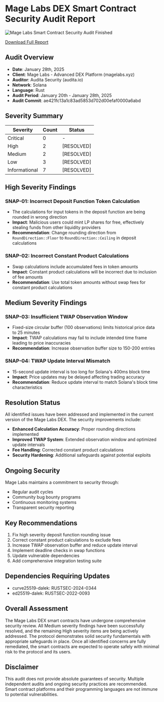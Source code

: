 # Mage Labs DEX Smart Contract Security Audit Report



![Mage Labs Smart Contract Security Audit Finished](/assets/audit-finished.jpg)

<style>
  .lp-container {
    display: flex;
    flex-wrap: wrap;
    gap: 20px;
    align-items: flex-start;
    margin: 20px 0;
  }
  .lp-content {
    flex: 1;
    min-width: 300px;
  }
  .lp-image {
    flex: 1;
    min-width: 250px;
  }
  .lp-image img {
    width: 80%;
    height: auto;
    display: block;
    margin: 0 auto;
  }
  @media (max-width: 768px) {
    .lp-content, .lp-image {
      flex: 100%;
    }
  }
</style>

[Download Full Report](https://github.com/AuditaSecurity/Public-Reports/blob/main/SnapperDEX_SecurityAudit_January2025.pdf)

## Audit Overview
- **Date**: January 28th, 2025
- **Client**: Mage Labs - Advanced DEX Platform (magelabs.xyz)
- **Auditor**: Audita Security (audita.io)
- **Network**: Solana
- **Language**: Rust
- **Audit Period**: January 20th - January 28th, 2025
- **Audit Commit**: ae421fc13a1c83ad5853d702d00efaf0000a6abd

## Severity Summary
| Severity | Count | Status |
|----------|--------|--------------|
| Critical | 0 | - |
| High | 2 | [RESOLVED] |
| Medium | 2 | [RESOLVED] |
| Low | 3 | [RESOLVED] |
| Informational | 7 | [RESOLVED] |

## High Severity Findings

### SNAP-01: Incorrect Deposit Function Token Calculation
- The calculations for input tokens in the deposit function are being rounded in wrong direction
- **Impact**: Malicious users could mint LP shares for free, effectively stealing funds from other liquidity providers
- **Recommendation**: Change rounding direction from `RoundDirection::Floor` to `RoundDirection::Ceiling` in deposit calculations

### SNAP-02: Incorrect Constant Product Calculations
- Swap calculations include accumulated fees in token amounts
- **Impact**: Constant product calculations will be incorrect due to inclusion of fee amounts
- **Recommendation**: Use total token amounts without swap fees for constant product calculations

## Medium Severity Findings

### SNAP-03: Insufficient TWAP Observation Window
- Fixed-size circular buffer (100 observations) limits historical price data to 25 minutes
- **Impact**: TWAP calculations may fail to include intended time frame leading to price inaccuracies
- **Recommendation**: Increase observation buffer size to 150-200 entries

### SNAP-04: TWAP Update Interval Mismatch
- 15-second update interval is too long for Solana's 400ms block time
- **Impact**: Price updates may be delayed affecting trading accuracy
- **Recommendation**: Reduce update interval to match Solana's block time characteristics

## Resolution Status

All identified issues have been addressed and implemented in the current version of the Mage Labs DEX. The security improvements include:

* **Enhanced Calculation Accuracy**: Proper rounding directions implemented
* **Improved TWAP System**: Extended observation window and optimized update intervals
* **Fee Handling**: Corrected constant product calculations
* **Security Hardening**: Additional safeguards against potential exploits

## Ongoing Security

Mage Labs maintains a commitment to security through:
* Regular audit cycles
* Community bug bounty programs
* Continuous monitoring systems
* Transparent security reporting

## Key Recommendations
1. Fix high severity deposit function rounding issue
2. Correct constant product calculations to exclude fees
3. Increase TWAP observation buffer and reduce update interval
4. Implement deadline checks in swap functions
5. Update vulnerable dependencies
6. Add comprehensive integration testing suite

## Dependencies Requiring Updates
- curve25519-dalek: RUSTSEC-2024-0344
- ed25519-dalek: RUSTSEC-2022-0093

## Overall Assessment
The Mage Labs DEX smart contracts have undergone comprehensive security review. All Medium severity findings have been successfully resolved, and the remaining High severity items are being actively addressed. The protocol demonstrates solid security fundamentals with appropriate safeguards in place. Once all identified concerns are fully remediated, the smart contracts are expected to operate safely with minimal risk to the protocol and its users.

## Disclaimer
This audit does not provide absolute guarantees of security. Multiple independent audits and ongoing security practices are recommended. Smart contract platforms and their programming languages are not immune to potential vulnerabilities.